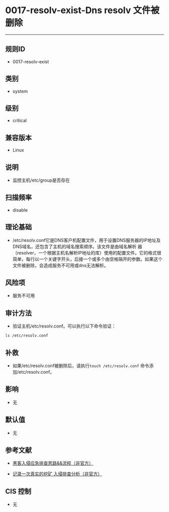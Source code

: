 # 0017-resolv-exist-Dns resolv 文件被删除
---

## 规则ID

- 0017-resolv-exist


## 类别

- system


## 级别

- critical


## 兼容版本


- Linux




## 说明


- 监控主机/etc/group是否存在



## 扫描频率
- disable

## 理论基础


- /etc/resolv.conf它是DNS客户机配置文件，用于设置DNS服务器的IP地址及DNS域名，还包含了主机的域名搜索顺序。该文件是由域名解析 器（resolver，一个根据主机名解析IP地址的库）使用的配置文件。它的格式很简单，每行以一个关键字开头，后接一个或多个由空格隔开的参数。如果这个文件被删除，会造成服务不可用或dns无法解析。






## 风险项


- 服务不可用



## 审计方法
- 验证主机/etc/resolv.conf。可以执行以下命令验证：

```bash
ls /etc/resolv.conf
```



## 补救
- 如果/etc/resolv.conf被删除后，请执行`touch /etc/resolv.conf` 命令添加/etc/resolv.conf。



## 影响


- 无




## 默认值


- 无




## 参考文献


- [黑客入侵应急排查思路&&流程（非官方）](https://www.sohu.com/a/236820450_99899618)



- [记录一次真实的挖矿 入侵排查分析（非官方）](https://www.cnblogs.com/zsl-find/articles/11688640.html)



## CIS 控制


- 无


